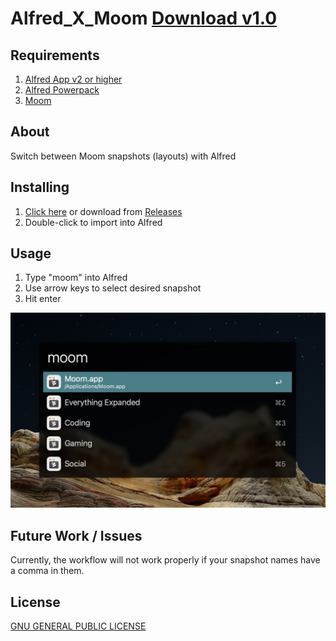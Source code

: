 Alfred_X_Moom [Download v1.0](https://github.com/AdamNSmith/Alfred_X_Moom/releases/download/release/Moom.alfredworkflow)
=============================

## Requirements
1. [Alfred App v2 or higher](http://www.alfredapp.com/#download)
2. [Alfred Powerpack](https://buy.alfredapp.com/)
3. [Moom](https://manytricks.com/moom/)

## About
Switch between Moom snapshots (layouts) with Alfred

## Installing
1. [Click here](https://github.com/AdamNSmith/Alfred_X_Moom/releases/download/release/Moom.alfredworkflow) or download from [Releases](https://github.com/AdamNSmith/Alfred_X_Moom/releases)
2. Double-click to import into Alfred

## Usage
1. Type "moom" into Alfred
2. Use arrow keys to select desired snapshot
3. Hit enter

![Alfred](screenshots/screenshot.png)

## Future Work / Issues
Currently, the workflow will not work properly if your snapshot names have a comma in them.

## License
[GNU GENERAL PUBLIC LICENSE](https://github.com/AdamNSmith/Alfred_X_Moom/blob/main/LICENSE.md)
